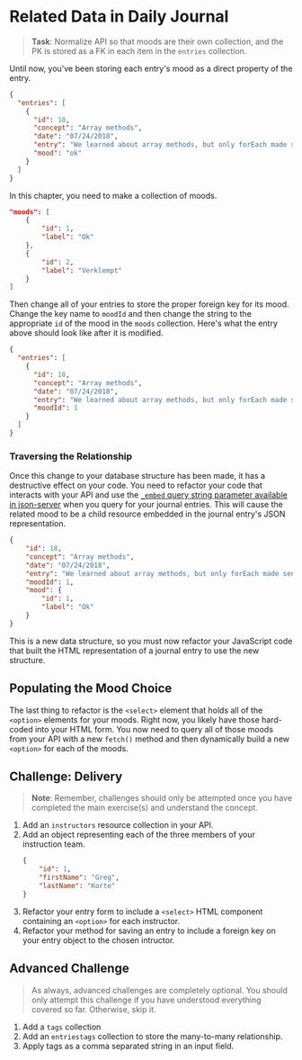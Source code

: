 # Related Data in Daily Journal

> **Task**: Normalize API so that moods are their own collection, and the PK is stored as a FK in each item in the `entries` collection.

Until now, you've been storing each entry's mood as a direct property of the entry.

```json
{
  "entries": [
    {
      "id": 18,
      "concept": "Array methods",
      "date": "07/24/2018",
      "entry": "We learned about array methods, but only forEach made sense",
      "mood": "ok"
    }
  ]
}
```

In this chapter, you need to make a collection of moods.

```json
"moods": [
    {
        "id": 1,
        "label": "Ok"
    },
    {
        "id": 2,
        "label": "Verklempt"
    }
]
```

Then change all of your entries to store the proper foreign key for its mood. Change the key name to `moodId` and then change the string to the appropriate `id` of the mood in the `moods` collection. Here's what the entry above should look like after it is modified.

```json
{
  "entries": [
    {
      "id": 18,
      "concept": "Array methods",
      "date": "07/24/2018",
      "entry": "We learned about array methods, but only forEach made sense",
      "moodId": 1
    }
  ]
}
```

### Traversing the Relationship

Once this change to your database structure has been made, it has a destructive effect on your code. You need to refactor your code that interacts with your API and use the [`_embed` query string parameter available in json-server](https://github.com/typicode/json-server#relationships) when you query for your journal entries. This will cause the related mood to be a child resource embedded in the journal entry's JSON representation.

```json
{
    "id": 18,
    "concept": "Array methods",
    "date": "07/24/2018",
    "entry": "We learned about array methods, but only forEach made sense",
    "moodId": 1,
    "mood": {
        "id": 1,
        "label": "Ok"
    }
}
```

This is a new data structure, so you must now refactor your JavaScript code that built the HTML representation of a journal entry to use the new structure.

## Populating the Mood Choice

The last thing to refactor is the `<select>` element that holds all of the `<option>` elements for your moods. Right now, you likely have those hard-coded into your HTML form. You now need to query all of those moods from your API with a new `fetch()` method and then dynamically build a new `<option>` for each of the moods.

## Challenge: Delivery

> **Note**: Remember, challenges should only be attempted once you have completed the main exercise(s) and understand the concept.

1. Add an `instructors` resource collection in your API.
1. Add an object representing each of the three members of your instruction team.
    ```json
    {
        "id": 1,
        "firstName": "Greg",
        "lastName": "Korte"
    }
    ```
1. Refactor your entry form to include a `<select>` HTML component containing an `<option>` for each instructor.
1. Refactor your method for saving an entry to include a foreign key on your entry object to the chosen intructor.

## Advanced Challenge

> As always, advanced challenges are completely optional. You should only attempt this challenge if you have understood everything covered so far. Otherwise, skip it.

1. Add a `tags` collection
1. Add an `entriestags` collection to store the many-to-many relationship.
1. Apply tags as a comma separated string in an input field.
